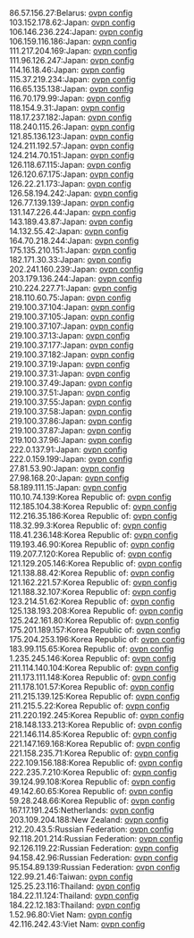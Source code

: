 86.57.156.27:Belarus: [ovpn config](vpn/86_57_156_27.ovpn)  
103.152.178.62:Japan: [ovpn config](vpn/103_152_178_62.ovpn)  
106.146.236.224:Japan: [ovpn config](vpn/106_146_236_224.ovpn)  
106.159.116.186:Japan: [ovpn config](vpn/106_159_116_186.ovpn)  
111.217.204.169:Japan: [ovpn config](vpn/111_217_204_169.ovpn)  
111.96.126.247:Japan: [ovpn config](vpn/111_96_126_247.ovpn)  
114.16.18.46:Japan: [ovpn config](vpn/114_16_18_46.ovpn)  
115.37.219.234:Japan: [ovpn config](vpn/115_37_219_234.ovpn)  
116.65.135.138:Japan: [ovpn config](vpn/116_65_135_138.ovpn)  
116.70.179.99:Japan: [ovpn config](vpn/116_70_179_99.ovpn)  
118.154.9.31:Japan: [ovpn config](vpn/118_154_9_31.ovpn)  
118.17.237.182:Japan: [ovpn config](vpn/118_17_237_182.ovpn)  
118.240.115.26:Japan: [ovpn config](vpn/118_240_115_26.ovpn)  
121.85.136.123:Japan: [ovpn config](vpn/121_85_136_123.ovpn)  
124.211.192.57:Japan: [ovpn config](vpn/124_211_192_57.ovpn)  
124.214.70.151:Japan: [ovpn config](vpn/124_214_70_151.ovpn)  
126.118.67.115:Japan: [ovpn config](vpn/126_118_67_115.ovpn)  
126.120.67.175:Japan: [ovpn config](vpn/126_120_67_175.ovpn)  
126.22.21.173:Japan: [ovpn config](vpn/126_22_21_173.ovpn)  
126.58.194.242:Japan: [ovpn config](vpn/126_58_194_242.ovpn)  
126.77.139.139:Japan: [ovpn config](vpn/126_77_139_139.ovpn)  
131.147.226.44:Japan: [ovpn config](vpn/131_147_226_44.ovpn)  
143.189.43.87:Japan: [ovpn config](vpn/143_189_43_87.ovpn)  
14.132.55.42:Japan: [ovpn config](vpn/14_132_55_42.ovpn)  
164.70.218.244:Japan: [ovpn config](vpn/164_70_218_244.ovpn)  
175.135.210.151:Japan: [ovpn config](vpn/175_135_210_151.ovpn)  
182.171.30.33:Japan: [ovpn config](vpn/182_171_30_33.ovpn)  
202.241.160.239:Japan: [ovpn config](vpn/202_241_160_239.ovpn)  
203.179.136.244:Japan: [ovpn config](vpn/203_179_136_244.ovpn)  
210.224.227.71:Japan: [ovpn config](vpn/210_224_227_71.ovpn)  
218.110.60.75:Japan: [ovpn config](vpn/218_110_60_75.ovpn)  
219.100.37.104:Japan: [ovpn config](vpn/219_100_37_104.ovpn)  
219.100.37.105:Japan: [ovpn config](vpn/219_100_37_105.ovpn)  
219.100.37.107:Japan: [ovpn config](vpn/219_100_37_107.ovpn)  
219.100.37.13:Japan: [ovpn config](vpn/219_100_37_13.ovpn)  
219.100.37.177:Japan: [ovpn config](vpn/219_100_37_177.ovpn)  
219.100.37.182:Japan: [ovpn config](vpn/219_100_37_182.ovpn)  
219.100.37.19:Japan: [ovpn config](vpn/219_100_37_19.ovpn)  
219.100.37.31:Japan: [ovpn config](vpn/219_100_37_31.ovpn)  
219.100.37.49:Japan: [ovpn config](vpn/219_100_37_49.ovpn)  
219.100.37.51:Japan: [ovpn config](vpn/219_100_37_51.ovpn)  
219.100.37.55:Japan: [ovpn config](vpn/219_100_37_55.ovpn)  
219.100.37.58:Japan: [ovpn config](vpn/219_100_37_58.ovpn)  
219.100.37.86:Japan: [ovpn config](vpn/219_100_37_86.ovpn)  
219.100.37.87:Japan: [ovpn config](vpn/219_100_37_87.ovpn)  
219.100.37.96:Japan: [ovpn config](vpn/219_100_37_96.ovpn)  
222.0.137.91:Japan: [ovpn config](vpn/222_0_137_91.ovpn)  
222.0.159.199:Japan: [ovpn config](vpn/222_0_159_199.ovpn)  
27.81.53.90:Japan: [ovpn config](vpn/27_81_53_90.ovpn)  
27.98.168.20:Japan: [ovpn config](vpn/27_98_168_20.ovpn)  
58.189.111.15:Japan: [ovpn config](vpn/58_189_111_15.ovpn)  
110.10.74.139:Korea Republic of: [ovpn config](vpn/110_10_74_139.ovpn)  
112.185.104.38:Korea Republic of: [ovpn config](vpn/112_185_104_38.ovpn)  
112.216.35.186:Korea Republic of: [ovpn config](vpn/112_216_35_186.ovpn)  
118.32.99.3:Korea Republic of: [ovpn config](vpn/118_32_99_3.ovpn)  
118.41.236.148:Korea Republic of: [ovpn config](vpn/118_41_236_148.ovpn)  
119.193.46.90:Korea Republic of: [ovpn config](vpn/119_193_46_90.ovpn)  
119.207.7.120:Korea Republic of: [ovpn config](vpn/119_207_7_120.ovpn)  
121.129.205.146:Korea Republic of: [ovpn config](vpn/121_129_205_146.ovpn)  
121.138.88.42:Korea Republic of: [ovpn config](vpn/121_138_88_42.ovpn)  
121.162.221.57:Korea Republic of: [ovpn config](vpn/121_162_221_57.ovpn)  
121.188.32.107:Korea Republic of: [ovpn config](vpn/121_188_32_107.ovpn)  
123.214.51.62:Korea Republic of: [ovpn config](vpn/123_214_51_62.ovpn)  
125.138.193.208:Korea Republic of: [ovpn config](vpn/125_138_193_208.ovpn)  
125.242.161.80:Korea Republic of: [ovpn config](vpn/125_242_161_80.ovpn)  
175.201.189.157:Korea Republic of: [ovpn config](vpn/175_201_189_157.ovpn)  
175.204.253.196:Korea Republic of: [ovpn config](vpn/175_204_253_196.ovpn)  
183.99.115.65:Korea Republic of: [ovpn config](vpn/183_99_115_65.ovpn)  
1.235.245.146:Korea Republic of: [ovpn config](vpn/1_235_245_146.ovpn)  
211.114.140.104:Korea Republic of: [ovpn config](vpn/211_114_140_104.ovpn)  
211.173.111.148:Korea Republic of: [ovpn config](vpn/211_173_111_148.ovpn)  
211.178.101.57:Korea Republic of: [ovpn config](vpn/211_178_101_57.ovpn)  
211.215.139.125:Korea Republic of: [ovpn config](vpn/211_215_139_125.ovpn)  
211.215.5.22:Korea Republic of: [ovpn config](vpn/211_215_5_22.ovpn)  
211.220.192.245:Korea Republic of: [ovpn config](vpn/211_220_192_245.ovpn)  
218.148.133.213:Korea Republic of: [ovpn config](vpn/218_148_133_213.ovpn)  
221.146.114.85:Korea Republic of: [ovpn config](vpn/221_146_114_85.ovpn)  
221.147.169.168:Korea Republic of: [ovpn config](vpn/221_147_169_168.ovpn)  
221.158.235.71:Korea Republic of: [ovpn config](vpn/221_158_235_71.ovpn)  
222.109.156.188:Korea Republic of: [ovpn config](vpn/222_109_156_188.ovpn)  
222.235.7.210:Korea Republic of: [ovpn config](vpn/222_235_7_210.ovpn)  
39.124.99.108:Korea Republic of: [ovpn config](vpn/39_124_99_108.ovpn)  
49.142.60.65:Korea Republic of: [ovpn config](vpn/49_142_60_65.ovpn)  
59.28.248.66:Korea Republic of: [ovpn config](vpn/59_28_248_66.ovpn)  
167.17.191.245:Netherlands: [ovpn config](vpn/167_17_191_245.ovpn)  
203.109.204.188:New Zealand: [ovpn config](vpn/203_109_204_188.ovpn)  
212.20.43.5:Russian Federation: [ovpn config](vpn/212_20_43_5.ovpn)  
92.118.201.214:Russian Federation: [ovpn config](vpn/92_118_201_214.ovpn)  
92.126.119.22:Russian Federation: [ovpn config](vpn/92_126_119_22.ovpn)  
94.158.42.96:Russian Federation: [ovpn config](vpn/94_158_42_96.ovpn)  
95.154.89.139:Russian Federation: [ovpn config](vpn/95_154_89_139.ovpn)  
122.99.21.46:Taiwan: [ovpn config](vpn/122_99_21_46.ovpn)  
125.25.23.116:Thailand: [ovpn config](vpn/125_25_23_116.ovpn)  
184.22.11.124:Thailand: [ovpn config](vpn/184_22_11_124.ovpn)  
184.22.12.183:Thailand: [ovpn config](vpn/184_22_12_183.ovpn)  
1.52.96.80:Viet Nam: [ovpn config](vpn/1_52_96_80.ovpn)  
42.116.242.43:Viet Nam: [ovpn config](vpn/42_116_242_43.ovpn)  
